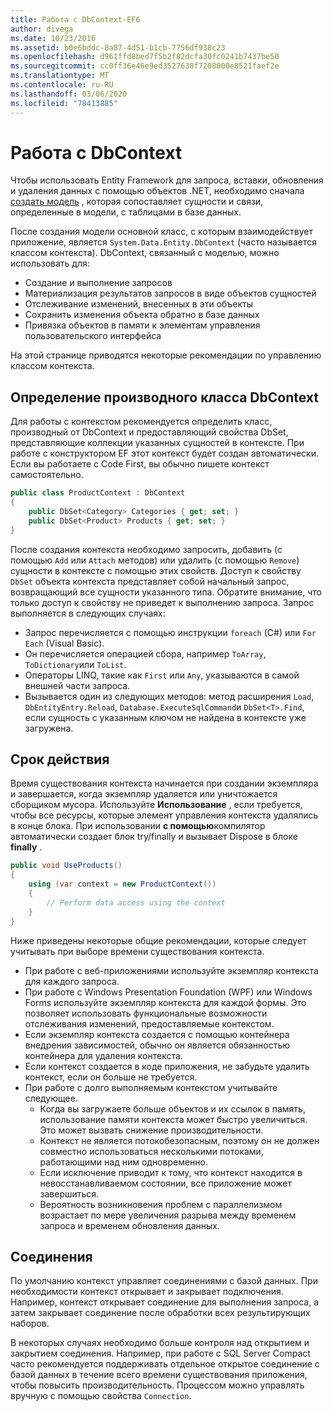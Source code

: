 ```yaml
---
title: Работа с DbContext-EF6
author: divega
ms.date: 10/23/2016
ms.assetid: b0e6bddc-8a87-4d51-b1cb-7756df938c23
ms.openlocfilehash: d961ffd8bed7f5b2f82dcfa30fc0241b7437be50
ms.sourcegitcommit: cc0ff36e46e9ed3527638f7208000e8521faef2e
ms.translationtype: MT
ms.contentlocale: ru-RU
ms.lasthandoff: 03/06/2020
ms.locfileid: "78413885"
---
```

# <a name="working-with-dbcontext"></a>Работа с DbContext

Чтобы использовать Entity Framework для запроса, вставки, обновления и удаления данных с помощью объектов .NET, необходимо сначала [создать модель](~/ef6/modeling/index.md) , которая сопоставляет сущности и связи, определенные в модели, с таблицами в базе данных.

После создания модели основной класс, с которым взаимодействует приложение, является `System.Data.Entity.DbContext` (часто называется классом контекста). DbContext, связанный с моделью, можно использовать для:
- Создание и выполнение запросов   
- Материализация результатов запросов в виде объектов сущностей
- Отслеживание изменений, внесенных в эти объекты
- Сохранить изменения объекта обратно в базе данных
- Привязка объектов в памяти к элементам управления пользовательского интерфейса

На этой странице приводятся некоторые рекомендации по управлению классом контекста.  

## <a name="defining-a-dbcontext-derived-class"></a>Определение производного класса DbContext  

Для работы с контекстом рекомендуется определить класс, производный от DbContext и предоставляющий свойства DbSet, представляющие коллекции указанных сущностей в контексте. При работе с конструктором EF этот контекст будет создан автоматически. Если вы работаете с Code First, вы обычно пишете контекст самостоятельно.  

``` csharp
public class ProductContext : DbContext
{
    public DbSet<Category> Categories { get; set; }
    public DbSet<Product> Products { get; set; }
}
```  

После создания контекста необходимо запросить, добавить (с помощью `Add` или `Attach` методов) или удалить (с помощью `Remove`) сущности в контексте с помощью этих свойств. Доступ к свойству `DbSet` объекта контекста представляет собой начальный запрос, возвращающий все сущности указанного типа. Обратите внимание, что только доступ к свойству не приведет к выполнению запроса. Запрос выполняется в следующих случаях:  

- Запрос перечисляется с помощью инструкции `foreach` (C#) или `For Each` (Visual Basic).  
- Он перечисляется операцией сбора, например `ToArray`, `ToDictionary`или `ToList`.  
- Операторы LINQ, такие как `First` или `Any`, указываются в самой внешней части запроса.  
- Вызывается один из следующих методов: метод расширения `Load`, `DbEntityEntry.Reload`, `Database.ExecuteSqlCommand`и `DbSet<T>.Find`, если сущность с указанным ключом не найдена в контексте уже загружена.  

## <a name="lifetime"></a>Срок действия  

Время существования контекста начинается при создании экземпляра и завершается, когда экземпляр удаляется или уничтожается сборщиком мусора. Используйте **Использование** , если требуется, чтобы все ресурсы, которые элемент управления контекста удалялись в конце блока. При использовании **с помощью**компилятор автоматически создает блок try/finally и вызывает Dispose в блоке **finally** .  

``` csharp
public void UseProducts()
{
    using (var context = new ProductContext())
    {     
        // Perform data access using the context
    }
}
```  

Ниже приведены некоторые общие рекомендации, которые следует учитывать при выборе времени существования контекста.  

- При работе с веб-приложениями используйте экземпляр контекста для каждого запроса.  
- При работе с Windows Presentation Foundation (WPF) или Windows Forms используйте экземпляр контекста для каждой формы. Это позволяет использовать функциональные возможности отслеживания изменений, предоставляемые контекстом.  
- Если экземпляр контекста создается с помощью контейнера внедрения зависимостей, обычно он является обязанностью контейнера для удаления контекста.
- Если контекст создается в коде приложения, не забудьте удалить контекст, если он больше не требуется.  
- При работе с долго выполняемым контекстом учитывайте следующее.  
    - Когда вы загружаете больше объектов и их ссылок в память, использование памяти контекста может быстро увеличиться. Это может вызвать снижение производительности.  
    - Контекст не является потокобезопасным, поэтому он не должен совместно использоваться несколькими потоками, работающими над ним одновременно.
    - Если исключение приводит к тому, что контекст находится в невосстанавливаемом состоянии, все приложение может завершиться.  
    - Вероятность возникновения проблем с параллелизмом возрастает по мере увеличения разрыва между временем запроса и временем обновления данных.  

## <a name="connections"></a>Соединения  

По умолчанию контекст управляет соединениями с базой данных. При необходимости контекст открывает и закрывает подключения. Например, контекст открывает соединение для выполнения запроса, а затем закрывает соединение после обработки всех результирующих наборов.  

В некоторых случаях необходимо больше контроля над открытием и закрытием соединения. Например, при работе с SQL Server Compact часто рекомендуется поддерживать отдельное открытое соединение с базой данных в течение всего времени существования приложения, чтобы повысить производительность. Процессом можно управлять вручную с помощью свойства `Connection`.  
